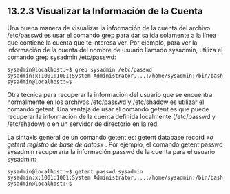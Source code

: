 ## 13.2.3 Visualizar la Información de la Cuenta
Una buena manera de visualizar la información de la cuenta del archivo /etc/passwd es usar el comando grep para dar salida solamente a la línea que contiene la cuenta que te interesa ver. Por ejemplo, para ver la información de la cuenta del nombre de usuario llamado sysadmin, utiliza el comando grep sysadmin /etc/passwd:

```shell-session
sysadmin@localhost:~$ grep sysadmin /etc/passwd                               
sysadmin:x:1001:1001:System Administrator,,,,:/home/sysadmin:/bin/bash        
sysadmin@localhost:~$
```

Otra técnica para recuperar la información del usuario que se encuentra normalmente en los archivos /etc/passwd y /etc/shadow es utilizar el comando getent. Una ventaja de usar el comando getent es que puede recuperar la información de la cuenta definida localmente (/etc/passwd y /etc/shadow) o en un servidor de directorio en la red.

La sintaxis general de un comando getent es: getent database record «_o getent registro de base de datos_» . Por ejemplo, el comando getent passwd sysadmin recuperaría la información passwd de la cuenta para el usuario sysadmin:

```shell-session
sysadmin@localhost:~$ getent passwd sysadmin                                  
sysadmin:x:1001:1001:System Administrator,,,,:/home/sysadmin:/bin/bash        
sysadmin@localhost:~$
```